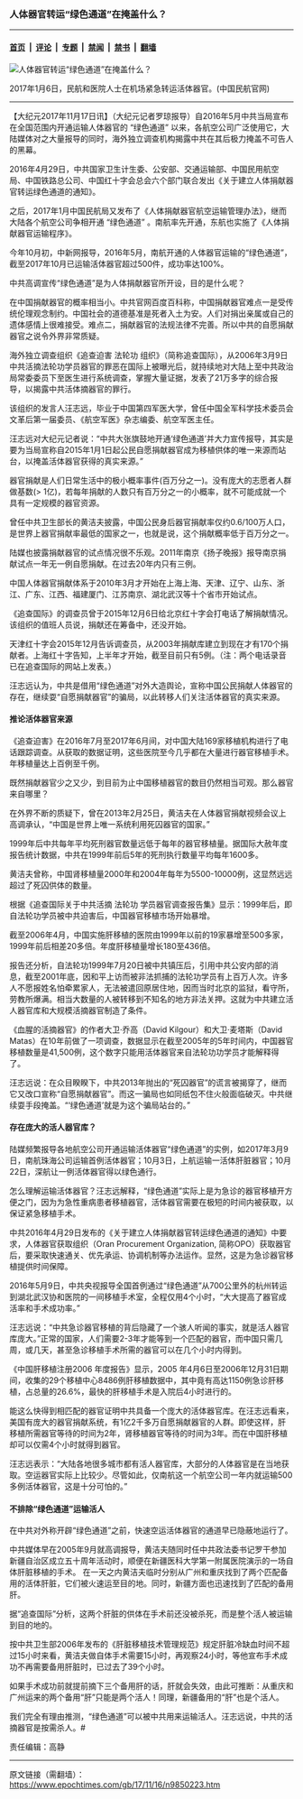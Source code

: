 ### 人体器官转运“绿色通道”在掩盖什么？

---

#### [首页](../../../..?n9850223) &nbsp;|&nbsp; [评论](../../../../../epoch-comment?n9850223) &nbsp;|&nbsp; [专题](../../../../../epoch-special?n9850223) &nbsp;|&nbsp; [禁闻](../../../../../epoch-news?n9850223) &nbsp;|&nbsp; [禁书](../../../../../books?n9850223) &nbsp;|&nbsp; [翻墙](https://github.com/gfw-breaker/nogfw/blob/master/README.md?n9850223)


<div><img alt="人体器官转运“绿色通道”在掩盖什么？" class="attachment-djy_600_400 size-djy_600_400 wp-post-image" src="https://i.epochtimes.com/assets/uploads/2017/11/image-1-600x349-600x349.jpg"/>
<div class="caption">
 <p>
  2017年1月6日，民航和医院人士在机场紧急转运活体器官。(中国民航官网)
 </p>
</div></div><hr/><div class="post_content" id="artbody" itemprop="articleBody">
 <!-- article content begin -->
 <p>
  【大纪元2017年11月17日讯】（大纪元记者罗琼报导）自2016年5月中共当局宣布在全国范围内开通运输人体器官的
  <ok href="https://www.epochtimes.com/gb/tag/%E2%80%9C%E7%BB%BF%E8%89%B2%E9%80%9A%E9%81%93%E2%80%9D.html">
   “绿色通道”
  </ok>
  以来，各航空公司广泛使用它，大陆媒体对之大量报导的同时，海外独立调查机构揭露中共在其后极力掩盖不可告人的黑幕。
 </p>
 <p>
  2016年4月29日，中共国家卫生计生委、公安部、交通运输部、中国民用航空局、中国铁路总公司、中国红十字会总会六个部门联合发出《关于建立人体捐献器官转运绿色通道的通知》。
 </p>
 <p>
  之后，2017年1月中国民航局又发布了《人体捐献器官航空运输管理办法》，继而大陆各个航空公司争相开通
  <ok href="https://www.epochtimes.com/gb/tag/%E2%80%9C%E7%BB%BF%E8%89%B2%E9%80%9A%E9%81%93%E2%80%9D.html">
   “绿色通道”
  </ok>
  。南航率先开通，东航也实施了《人体捐献器官运输程序》。
 </p>
 <p>
  今年10月初，中新网报导，2016年5月，南航开通的人体器官运输的“绿色通道”，截至2017年10月已运输活体器官超过500件，成功率达100%。
 </p>
 <p>
  中共高调宣传“绿色通道”是为人体捐献器官所开设，目的是什么呢？
 </p>
 <p>
  在中国捐献器官的概率相当小。中共官网百度百科称，中国捐献器官难点一是受传统伦理观念制约。中国社会的道德基准是死者入土为安。人们对捐出亲属或自己的遗体感情上很难接受。难点二，捐献器官的法规法律不完善。所以中共的自愿捐献器官之说令外界非常质疑。
 </p>
 <p>
  海外独立调查组织《追查迫害
  <ok href="https://www.epochtimes.com/gb/tag/%E6%B3%95%E8%BD%AE%E5%8A%9F.html">
   法轮功
  </ok>
  组织》（简称追查国际），从2006年3月9日中共活摘法轮功学员器官的罪恶在国际上被曝光后，就持续地对大陆上至中共政治局常委委员下至医生进行系统调查，掌握大量证据，发表了21万多字的综合报导，以揭露中共活体摘器官的罪行。
 </p>
 <p>
  该组织的发言人汪志远，毕业于中国第四军医大学，曾任中国全军科学技术委员会文革后第一届委员、《航空军医》杂志编委、航空军医主任。
 </p>
 <p>
  汪志远对大纪元记者说：“中共大张旗鼓地开通‘绿色通道’并大力宣传报导，其实是要为当局宣称自2015年1月1日起公民自愿捐献器官成为移植供体的唯一来源而站台，以掩盖活体器官获得的真实来源。”
 </p>
 <p>
  器官捐献是人们日常生活中的极小概率事件(百万分之一)。没有庞大的志愿者人群做基数(&gt; 1亿)，若每年捐献的人数只有百万分之一的小概率，就不可能成就一个具有一定规模的器官资源。
 </p>
 <p>
  曾任中共卫生部长的黄洁夫披露，中国公民身后器官捐献率仅约0.6/100万人口，是世界上器官捐献率最低的国家之一，也就是说，这个捐献概率低于百万分之一。
 </p>
 <p>
  陆媒也披露捐献器官的试点情况很不乐观。2011年南京《扬子晚报》报导南京捐献试点一年无一例自愿捐献。在过去20年内只有三例。
 </p>
 <p>
  中国人体器官捐献体系于2010年3月才开始在上海上海、天津、辽宁、山东、浙江、广东、江西、福建厦门、江苏南京、湖北武汉等十个省市开始试点。
 </p>
 <p>
  《追查国际》的调查员曾于2015年12月6日给北京红十字会打电话了解捐献情况。该组织的值班人员说，捐献还在筹备中，还没开始。
 </p>
 <p>
  天津红十字会2015年12月告诉调查员，从2003年捐献库建立到现在才有170个捐献者。上海红十字告知，上半年才开始，截至目前只有5例。（注：两个电话录音已在追查国际的网站上发表。）
 </p>
 <p>
  汪志远认为，中共是借用“绿色通道”对外大造舆论，宣称中国公民捐献人体器官的存在，继续耍“自愿捐献器官”的骗局，以此转移人们关注活体器官的真实来源。
 </p>
 <h4>
  推论活体器官来源
 </h4>
 <p>
  《追查迫害》在2016年7月至2017年6月间，对中国大陆169家移植机构进行了电话跟踪调查。从获取的数据证明，这些医院至今几乎都在大量进行器官移植手术。年移植量达上百例至千例。
 </p>
 <p>
  既然捐献器官少之又少，到目前为止中国移植器官的数目仍然相当可观。那么器官来自哪里？
 </p>
 <p>
  在外界不断的质疑下，曾在2013年2月25日，黄洁夫在人体器官捐献视频会议上高调承认，“中国是世界上唯一系统利用死囚器官的国家。”
 </p>
 <p>
  1999年后中共每年平均死刑器官数量远低于每年的器官移植量。据国际大赦年度报告统计数据，中共在1999年前后5年的死刑执行数量平均每年1600多。
 </p>
 <p>
  黄洁夫曾称，中国肾移植量2000年和2004年每年为5500-10000例，这显然远远超过了死囚供体的数量。
 </p>
 <p>
  根据《追查国际关于中共活摘
  <ok href="https://www.epochtimes.com/gb/tag/%E6%B3%95%E8%BD%AE%E5%8A%9F.html">
   法轮功
  </ok>
  学员器官调查报告集》显示：1999年后，即自法轮功学员被中共迫害后，中国器官移植市场开始暴增。
 </p>
 <p>
  截至2006年4月，中国实施肝移植的医院由1999年以前的19家暴增至500多家，1999年前后相差20多倍。年度肝移植量增长180至436倍。
 </p>
 <p>
  报告还分析，自法轮功1999年7月20日被中共镇压后，引用中共公安内部的消息，截至2001年底，因和平上访而被非法抓捕的法轮功学员有上百万人次。许多人不愿报姓名怕牵累家人，无法被遣回原居住地，因而当时北京的监狱，看守所，劳教所爆满。相当大数量的人被转移到不知名的地方非法关押。这就为中共建立活人器官库和大规模活摘器官制造了条件。
 </p>
 <p>
  《血腥的活摘器官》的作者大卫·乔高（David Kilgour）和大卫·麦塔斯（David Matas）在10年前做了一项调查，数据显示在截至2005年的5年时间内，中国器官移植数量是41,500例，这个数字只能用活体器官来自法轮功功学员才能解释得了。
 </p>
 <p>
  汪志远说：在众目睽睽下，中共2013年抛出的“死囚器官”的谎言被揭穿了，继而它又改口宣称“自愿捐献器官”。而这一骗局也如同纸包不住火般面临破灭。中共继续耍手段掩盖。“‘绿色通道’就是为这个骗局站台的。”
 </p>
 <h4>
  存在庞大的活人器官库？
 </h4>
 <p>
  陆媒频繁报导各地航空公司开通运输活体器官“绿色通道”的实例，如2017年3月9日，南航珠海公司运输首例活体器官；10月3日，上航运输一活体肝脏器官；10月22日，深航让一例活体器官得以绿色通行。
 </p>
 <p>
  怎么理解运输活体器官？汪志远解释，“绿色通道”实际上是为急诊的器官移植开方便之门，因为为急性重病患者移植器官，活体器官需要在极短的时间内被获取，以保证紧急移植手术。
 </p>
 <p>
  中共2016年4月29日发布的《关于建立人体捐献器官转运绿色通道的通知》中要求，人体器官获取组织（Oran Procurement Organization, 简称OPO）获取器官后，要采取快速通关、优先承运、协调机制等办法运作。显然，这是为急诊器官移植提供时间保障。
 </p>
 <p>
  2016年5月9日，中共央视报导全国首例通过“绿色通道”从700公里外的杭州转运到湖北武汉协和医院的一间移植手术室，全程仅用4个小时，“大大提高了器官成活率和手术成功率。”
 </p>
 <p>
  汪志远说：“中共急诊器官移植的背后隐藏了一个骇人听闻的事实，就是活人器官库庞大。”正常的国家，人们需要2-3年才能等到一个匹配的器官，而中国只需几周，或几天，甚至急诊移植手术所需的器官可以在几个小时内得到。
 </p>
 <p>
  《中国肝移植注册2006 年度报告》显示，2005 年4月6日至2006年12月31日期间，收集的29个移植中心8486例肝移植数据中，其中竟有高达1150例急诊肝移植，占总量的26.6%，最快的肝移植手术是入院后4小时进行的。
 </p>
 <p>
  能这么快得到相匹配的器官证明中共具备一个庞大的活体器官库。在汪志远看来，美国有庞大的器官捐献系统，有1亿2千多万自愿捐献器官的人群。即使这样，肝移植所需器官等待的时间为2年，肾移植器官等待的时间为3年。而在中国肝移植却可以仅需4个小时就得到器官。
 </p>
 <p>
  汪志远表示：“大陆各地很多城市都有活人器官库，大部分的人体器官是在当地获取。空运器官实际上比较少。尽管如此，仅南航这一个航空公司一年内就运输500多例活体器官，这是十分可怕的。”
 </p>
 <h4>
  不排除“绿色通道”运输活人
 </h4>
 <p>
  在中共对外称开辟“绿色通道”之前，快速空运活体器官的通道早已隐蔽地运行了。
 </p>
 <p>
  中共媒体早在2005年9月就高调报导，黄洁夫随同时任中共政法委书记罗干参加新疆自治区成立五十周年活动时，顺便在新疆医科大学第一附属医院演示的一场自体肝脏移植的手术。 在一天之内黄洁夫临时分别从广州和重庆找到了两个匹配备用的活体肝脏，它们被火速运至目的地。同时，新疆方面也迅速找到了匹配的备用肝。
 </p>
 <p>
  据“追查国际”分析，这两个肝脏的供体在手术前还没被杀死，而是整个活人被运输到目的地的。
 </p>
 <p>
  按中共卫生部2006年发布的《肝脏移植技术管理规范》规定肝脏冷缺血时间不超过15小时来看，黄洁夫做自体手术需要15小时，再观察24小时，等他宣布手术成功不再需要备用肝脏时，已过去了39个小时。
 </p>
 <p>
  如果手术成功前就提前摘下三个备用肝的话，肝就会失效，由此可推断：从重庆和广州运来的两个备用“肝”只能是两个活人！同理，新疆备用的“肝”也是个活人。
 </p>
 <p>
  我们完全有理由推测，“绿色通道”可以被中共用来运输活人。汪志远说，中共的活摘器官是按需杀人。#
 </p>
 <p>
  责任编辑：高静
 </p>
 <!-- article content end -->
 <div id="below_article_ad">
 </div>
</div>


---

原文链接（需翻墙）：https://www.epochtimes.com/gb/17/11/16/n9850223.htm
